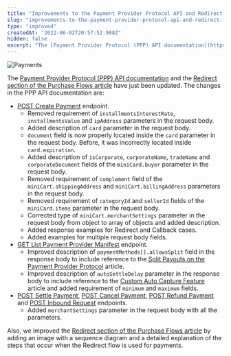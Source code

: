 ```yaml
---
title: "Improvements to the Payment Provider Protocol API and Redirect flow documentation"
slug: "improvements-to-the-payment-provider-protocol-api-and-redirect-flow-documentation"
type: "improved"
createdAt: "2022-06-02T20:57:52.908Z"
hidden: false
excerpt: "The [Payment Provider Protocol (PPP) API documentation](https://developers.vtex.com/vtex-rest-api/reference/payment-provider-protocol-api-overview) and the [Redirect section of the Purchase Flows article](https://developers.vtex.com/vtex-rest-api/docs/payments-integration-purchase-flows#redirect) have just been updated."
---
```


![Payments](https://cdn.jsdelivr.net/gh/vtexdocs/dev-portal-content@main/images/improvements-to-the-payment-provider-protocol-api-and-redirect-flow-documentation-0.png)

The [Payment Provider Protocol (PPP) API documentation](https://developers.vtex.com/vtex-rest-api/reference/payment-provider-protocol-api-overview) and the [Redirect section of the Purchase Flows article](https://developers.vtex.com/vtex-rest-api/docs/payments-integration-purchase-flows#redirect) have just been updated. The changes in the PPP API documentation are:

- [POST Create Payment](https://developers.vtex.com/vtex-rest-api/reference/createpayment) endpoint.
  - Removed requirement of `installmentsInterestRate`, `installmentsValue` and `ipAddress` parameters in the request body.
  - Added description of `card` parameter in the request body.
  - `document` field is now properly located inside the `card` parameter in the request body. Before, it was incorrectly located inside `card.expiration`.
  - Added description of `isCorporate`, `corporateName`, `tradeName` and `corporateDocument` fields of the `miniCard.buyer` parameter in the request body.
  - Removed requirement of `complement` field of the `miniCart.shippingAddress` and `miniCart.billingAddress` parameters in the request body.
  - Removed requirement of `categoryId` and `sellerId` fields of the `miniCard.items` parameter in the request body.
  - Corrected type of `miniCart.merchantSettings` parameter in the request body from object to array of objects and added description.
  - Added response examples for Redirect and Callback cases.
  - Added examples for multiple request body fields.
- [GET List Payment Provider Manifest](https://developers.vtex.com/vtex-rest-api/reference/manifest-1) endpoint.
  - Improved description of `paymentMethods[].allowsSplit` field in the response body to include reference to the [Split Payouts on the Payment Provider Protocol](https://developers.vtex.com/vtex-rest-api/docs/split-payouts-on-payment-provider-protocol) article.
  - Improved description of `autoSettleDelay` parameter in the response body to include reference to the [Custom Auto Capture Feature](https://developers.vtex.com/vtex-rest-api/docs/custom-auto-capture-feature) article and added requirement of `minimum` and `maximum` fields.
- [POST Settle Payment](https://developers.vtex.com/vtex-rest-api/reference/settlepayment), [POST Cancel Payment](https://developers.vtex.com/vtex-rest-api/reference/cancelpayment), [POST Refund Payment](https://developers.vtex.com/vtex-rest-api/reference/refundpayment) and [POST Inbound Request](https://developers.vtex.com/vtex-rest-api/reference/inboundrequestbeta) endpoints.
  - Added `merchantSettings` parameter in the request body with all the parameters.

Also, we improved the [Redirect section of the Purchase Flows article](https://developers.vtex.com/vtex-rest-api/docs/payments-integration-purchase-flows#redirect) by adding an image with a sequence diagram and a detailed explanation of the steps that occur when the Redirect flow is used for payments.